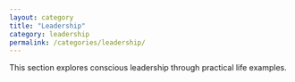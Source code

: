 ```yaml
---
layout: category
title: "Leadership"
category: leadership
permalink: /categories/leadership/
---
```


This section explores conscious leadership through practical life examples.
